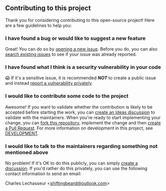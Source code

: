 ## Contributing to this project

Thank you for considering contributing to this open-source project! Here are a few guidelines to help you:

### I have found a bug or would like to suggest a new feature

Great! You can do so by [opening a new issue](https://github.com/clechasseur/mini_exercism/issues/new/choose).
Before you do, you can also [search existing issues](https://github.com/clechasseur/mini_exercism/issues) to see if your issue was already reported.

### I have found what I think is a security vulnerability in your code

😱 If it's a sensitive issue, it is recommended **_NOT_** to create a public issue and instead [report a vulnerability privately](https://github.com/clechasseur/mini_exercism/security/advisories/new).

### I would like to contribute some code to the project

Awesome! If you want to validate whether the contribution is likely to be accepted before starting the work, you can [create an Ideas discussion](https://github.com/clechasseur/mini_exercism/discussions/new?category=ideas) to validate with the maintainers.
When you're ready to start implementing your change, you can [fork this repository](https://github.com/clechasseur/mini_exercism/fork), implement the change and then [create a Pull Request](https://github.com/clechasseur/mini_exercism/compare).
For more information on development in this project, see [DEVELOPMENT](DEVELOPMENT.md).

### I would like to talk to the maintainers regarding something not mentioned above

No problem! If it's OK to do this publicly, you can simply [create a discussion](https://github.com/clechasseur/mini_exercism/discussions/new/choose).
If you'd rather do this privately, you can use the following contact information to send an email:

Charles Lechasseur \<shiftingbeard@outlook.com\>
